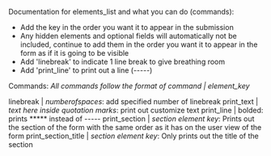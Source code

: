Documentation for elements_list and what you can do (commands):
- Add the key in the order you want it to appear in the submission
- Any hidden elements and optional fields will automatically not be included, continue to add them in the order you want it to appear in the form as if it is going to be visible
- Add 'linebreak' to indicate 1 line break to give breathing room
- Add 'print_line' to print out a line (-----)

Commands:
*All commands follow the format of command | element_key*

linebreak | *numberofspaces*: add specified number of linebreak
print_text | *text here inside quotation marks*: print out customize text
print_line | bolded: prints \*\*\*\*\* instead of -----
print_section | *section element key*: Prints out the section of the form with the same order as it has on the user view of the form
print_section_title | *section element key*: Only prints out the title of the section